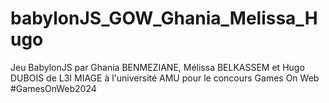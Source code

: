 # babylonJS_GOW_Ghania_Melissa_Hugo
Jeu BabylonJS par Ghania BENMEZIANE, Mélissa BELKASSEM et Hugo DUBOIS de L3I MIAGE à l'université AMU pour le concours Games On Web #GamesOnWeb2024
